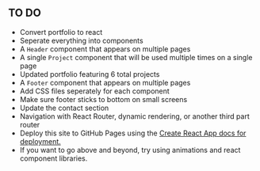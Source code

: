 ## TO DO

- Convert portfolio to react
- Seperate everything into components
- A `Header` component that appears on multiple pages
- A single `Project` component that will be used multiple times on a single page
- Updated portfolio featuring 6 total projects
- A `Footer` component that appears on multiple pages
- Add CSS files seperately for each component
- Make sure footer sticks to bottom on small screens
- Update the contact section
- Navigation with React Router, dynamic rendering, or another third part router
- Deploy this site to GitHub Pages using the [Create React App docs for deployment.](https://create-react-app.dev/docs/deployment/#github-pages)
- If you want to go above and beyond, try using animations and react component libraries.
